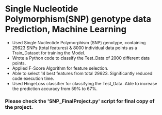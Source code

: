 # Single Nucleotide Polymorphism(SNP) genotype data Prediction, Machine Learning 
* Used Single Nucleotide Polymorphism (SNP) genotype, containing 29623 SNPs (total features) & 8000 individual data points as a Train_Dataset for training the Model. 
* Wrote a Python code to classify the Test_Data of 2000 different data points.
* Applied F-Score Algorithm for feature selection. 
* Able to select 14 best features from total 29623. Significantly reduced code execution time.
* Used HingeLoss classifier for classifying the Test_Data. Able to increase the prediction accuracy from 59% to 67%.

### Please check the 'SNP_FinalProject.py' script for final copy of the project.
